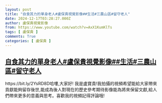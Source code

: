 ```yaml
---
layout: post
title: "自食其力的單身老人#盧保貴視覺影像##生活#三農山區#留守老人"
date: 2024-12-17T03:28:27.000Z
author: 盧保貴視覺影像
from: https://www.youtube.com/watch?v=AxX1KumKlTs
tags: [ 盧保貴 ]
comments: True
categories: [ 盧保貴 ]
---
```

<!--1734406107000-->
[自食其力的單身老人#盧保貴視覺影像##生活#三農山區#留守老人](https://www.youtube.com/watch?v=AxX1KumKlTs)
------

<div>
https://bit.ly/2YsRD8D哈嘍,大家好! 我是盧寶貴!我拍攝的視頻希望能給大家帶來貢獻能夠留存後世,能成為後人對現在的歷史參考期待影像能為將來保留文獻,給人們帶來更多的意義與思考。喜歡我的視頻記得評論哦!
</div>
